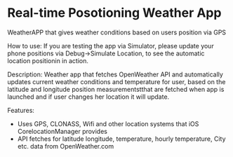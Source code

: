 # Real-time Posotioning Weather App

WeatherAPP that gives weather conditions based on users position via GPS

How to use:
If you are testing the app via Simulator, 
please update your phone positions via Debug->Simulate Location,
to see the automatic location positionin in action.

Description:
Weather app that fetches OpenWeather API and automatically updates current weather conditions and temperature for user,
based on the latitude and longitude position measurementstthat are fetched when app is launched and if user changes
her location it will update.

Features:
- Uses GPS, CLONASS, Wifi and other location systems that iOS CorelocationManager provides
- API fetches for latitude longitude, temperature, hourly temperature, City etc. data from OpenWeather.com 
